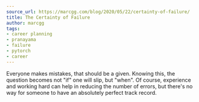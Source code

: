 ```yaml
---
source_url: https://marcgg.com/blog/2020/05/22/certainty-of-failure/
title: The Certainty of Failure
author: marcgg
tags:
- career planning
- pranayama
- failure
- pytorch
- career
---
```


Everyone makes mistakes, that should be a given. Knowing this, the question becomes not "if" one will slip, but "when". Of course, experience and working hard can help in reducing the number of errors, but there's no way for someone to have an absolutely perfect track record.
